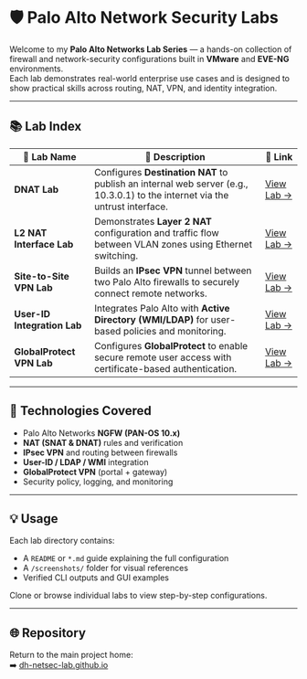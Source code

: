# 🛡️ Palo Alto Network Security Labs

Welcome to my **Palo Alto Networks Lab Series** — a hands-on collection of firewall and network-security configurations built in **VMware** and **EVE-NG** environments.  
Each lab demonstrates real-world enterprise use cases and is designed to show practical skills across routing, NAT, VPN, and identity integration.

---

## 📚 Lab Index

| 🧩 **Lab Name** | 🧠 **Description** | 🔗 **Link** |
|-----------------|--------------------|-------------|
| **DNAT Lab** | Configures **Destination NAT** to publish an internal web server (e.g., 10.3.0.1) to the internet via the untrust interface. | [View Lab →](./palo-alto-dnat-lab/palo-alto-dnat-lab.md) |
| **L2 NAT Interface Lab** | Demonstrates **Layer 2 NAT** configuration and traffic flow between VLAN zones using Ethernet switching. | [View Lab →](./palo-alto-l2-nat-interface-lab/palo-alto-l2-nat-interface-lab.md) |
| **Site-to-Site VPN Lab** | Builds an **IPsec VPN** tunnel between two Palo Alto firewalls to securely connect remote networks. | [View Lab →](./palo-alto-site-to-sitevpn/palo-alto-site-to-sitevpn.md) |
| **User-ID Integration Lab** | Integrates Palo Alto with **Active Directory (WMI/LDAP)** for user-based policies and monitoring. | [View Lab →](./palo-alto-userid/palo-alto-userid.md) |
| **GlobalProtect VPN Lab** | Configures **GlobalProtect** to enable secure remote user access with certificate-based authentication. | [View Lab →](./palo-alto-globalprotect-lab/palo-alto-globalprotect-lab.md) |

---

## 🧱 Technologies Covered
- Palo Alto Networks **NGFW (PAN-OS 10.x)**
- **NAT (SNAT & DNAT)** rules and verification
- **IPsec VPN** and routing between firewalls
- **User-ID / LDAP / WMI** integration
- **GlobalProtect VPN** (portal + gateway)
- Security policy, logging, and monitoring

---

## 💡 Usage
Each lab directory contains:
- A `README` or `*.md` guide explaining the full configuration  
- A `/screenshots/` folder for visual references  
- Verified CLI outputs and GUI examples  

Clone or browse individual labs to view step-by-step configurations.

---

## 🌐 Repository
Return to the main project home:  
➡️ [dh-netsec-lab.github.io](https://dh-netsec-lab.github.io/)


